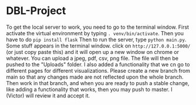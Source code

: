 # DBL-Project
 
To get the local server to work, you need to go to the terminal window. 
First activate the virtual environment by typing ```. venv/bin/activate```. 
Then you have to do ```pip install flask```
Then to run the server, type ```python main.py```. Some stuff appears in the terminal window. click on ```http://127.0.0.1:5000/``` (or just copy paste this) and it will open up a new window on chrome or whatever. You can upload a jpeg, pdf, csv, png file. The file will then be pushed to the "Uploads" folder. I also added a functionality that we cn go to different pages for different visualizations. 
Please create a new branch from main so that any changes made are not reflected upon the whole branch. Then work in that branch, and when you are ready to push a stable change, like adding a functionality that works, then you may push to master. I (Victor) will review it and accept it. 